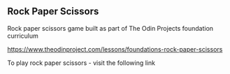 ## Rock Paper Scissors ##

Rock paper scissors game built as part of The Odin Projects foundation curriculum

https://www.theodinproject.com/lessons/foundations-rock-paper-scissors

To play rock paper scissors - visit the following link
